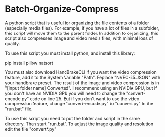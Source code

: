 # Batch-Organize-Compress
A python script that is useful for organizing the file contents of a folder (especially media files). For example, if you have a lot of files in a subfolder, this script will move them to the parent folder. In addition to organizing, this script also compresses image and video media files, with minimal loss of quality.

To use this script you must install python, and install this library:

pip install pillow natsort

You must also download HandBrakeCLI if you want the video compression feature, add it to the System Variable "Path". Replace "NVEC-35.JSON" with your handbrake preset. The result of the image and video compression is in "[input folder name] Converted".
I recommend using an NVIDIA GPU, but if you don't have an NVIDIA GPU you will need to change the "convert-encode.py" code on line 25.
But if you don't want to use the video compression feature, change "convert-encode.py" to "convert.py" in the "run.bat" file.

To use this script you need to put the folder and script in the same directory. Then start "run.bat".
To adjust the image quality and resolution edit the file "convert*.py"

